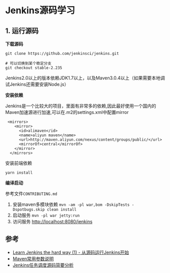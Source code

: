 # Jenkins源码学习

## 1. 运行源码

**下载源码**

```shell
git clone https://github.com/jenkinsci/jenkins.git

# 可以切换到某个稳定分支 
git checkout stable-2.235
```

Jenkins2.0以上的版本依赖JDK1.7以上，以及Maven3.0.4以上（如果需要本地调试Jenkins还需要安装Node.js）

**安装依赖**

Jenkins是一个比较大的项目，里面有非常多的依赖,因此最好使用一个国内的Maven加速源进行加速,可以在.m2的settings.xml中配置mirror

```
 <mirrors>
    <mirror>
      <id>alimaven</id>
      <name>aliyun maven</name>
      <url>http://maven.aliyun.com/nexus/content/groups/public/</url>
      <mirrorOf>central</mirrorOf>        
    </mirror>
  </mirrors>
```

安装前端依赖

```shell
yarn install
```

**编译启动**

参考文件`CONTRIBUTING.md`

1. 安装maven多模块依赖 `mvn -am -pl war,bom -DskipTests -Dspotbugs.skip clean install`
2. 启动服务 `mvn -pl war jetty:run`
3. 访问服务 [http://localhost:8080/jenkins](http://localhost:8080/jenkins)





## 参考

- [Learn Jenkins the hard way (1) - 从源码运行Jenkins开始](https://developer.aliyun.com/article/70440?spm=a2c6h.14164896.0.0.199a1859TSsIYV)
- [Maven常用参数说明](https://www.jianshu.com/p/25aff2bf6e56)
- [Jenkins任务调度源码简要分析](https://wenku.baidu.com/view/30228407bfd126fff705cc1755270722192e5983.html?_wkts_=1680701719755&bdQuery=jenkins+%E6%BA%90%E7%A0%81)


